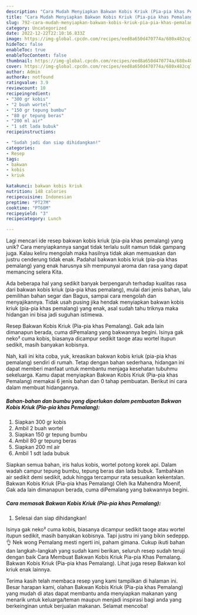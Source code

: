 ```yaml
---
description: "Cara Mudah Menyiapkan Bakwan Kobis Kriuk (Pia-pia khas Pemalang) yang Enak"
title: "Cara Mudah Menyiapkan Bakwan Kobis Kriuk (Pia-pia khas Pemalang) yang Enak"
slug: 792-cara-mudah-menyiapkan-bakwan-kobis-kriuk-pia-pia-khas-pemalang-yang-enak
category: Uncategorized
date: 2022-12-22T22:10:16.833Z
image: https://img-global.cpcdn.com/recipes/eed8a650d470774a/680x482cq70/bakwan-kobis-kriuk-pia-pia-khas-pemalang-foto-resep-utama.jpg
hideToc: false
enableToc: true
enableTocContent: false
thumbnail: https://img-global.cpcdn.com/recipes/eed8a650d470774a/680x482cq70/bakwan-kobis-kriuk-pia-pia-khas-pemalang-foto-resep-utama.jpg
cover: https://img-global.cpcdn.com/recipes/eed8a650d470774a/680x482cq70/bakwan-kobis-kriuk-pia-pia-khas-pemalang-foto-resep-utama.jpg
author: Admin
authorAv: notfound
ratingvalue: 3.9
reviewcount: 10
recipeingredient:
- "300 gr kobis"
- "2 buah wortel"
- "150 gr tepung bumbu"
- "80 gr tepung beras"
- "200 ml air"
- "1 sdt lada bubuk"
recipeinstructions:

- "Sudah jadi dan siap dihidangkan!"
categories:
- Resep
tags:
- bakwan
- kobis
- kriuk

katakunci: bakwan kobis kriuk 
nutrition: 148 calories
recipecuisine: Indonesian
preptime: "PT27M"
cooktime: "PT60M"
recipeyield: "3"
recipecategory: Lunch

---
```





Lagi mencari ide resep bakwan kobis kriuk (pia-pia khas pemalang) yang unik? Cara menyiapkannya sangat tidak terlalu sulit namun tidak gampang juga. Kalau keliru mengolah maka hasilnya tidak akan memuaskan dan justru cenderung tidak enak. Padahal bakwan kobis kriuk (pia-pia khas pemalang) yang enak harusnya sih mempunyai aroma dan rasa yang dapat memancing selera Kita.





Ada beberapa hal yang sedikit banyak berpengaruh terhadap kualitas rasa dari bakwan kobis kriuk (pia-pia khas pemalang), mulai dari jenis bahan, lalu pemilihan bahan segar dan Bagus, sampai cara mengolah dan menyajikannya. Tidak usah pusing jika hendak menyiapkan bakwan kobis kriuk (pia-pia khas pemalang) yang enak,      asal sudah tahu triknya maka hidangan ini bisa jadi suguhan istimewa.














Resep Bakwan Kobis Kriuk (Pia-pia khas Pemalang). Gak ada lain dimanapun berada, cuma diPemalang yang bakwannya begini. Isinya gak neko² cuma kobis, biasanya dicampur sedikit taoge atau wortel itupun sedikit, masih banyakan kobisnya.






Nah, kali ini kita coba, yuk, kreasikan bakwan kobis kriuk (pia-pia khas pemalang) sendiri di rumah. Tetap dengan bahan sederhana, hidangan ini dapat memberi manfaat untuk membantu menjaga kesehatan tubuhmu sekeluarga. Kamu dapat menyiapkan Bakwan Kobis Kriuk (Pia-pia khas Pemalang) memakai 6 jenis bahan dan 0 tahap pembuatan. Berikut ini cara dalam membuat hidangannya.

<!--inarticleads1-->

##### Bahan-bahan dan bumbu yang diperlukan dalam pembuatan Bakwan Kobis Kriuk (Pia-pia khas Pemalang):

1. Siapkan 300 gr kobis
1. Ambil 2 buah wortel
1. Siapkan 150 gr tepung bumbu
1. Ambil 80 gr tepung beras
1. Siapkan 200 ml air
1. Ambil 1 sdt lada bubuk


Siapkan semua bahan, iris halus kobis, wortel potong korek api. Dalam wadah campur tepung bumbu, tepung beras dan lada bubuk. Tambahkan air sedikit demi sedikit, aduk hingga tercampur rata sesuaikan kekentalan. Bakwan Kobis Kriuk (Pia-pia khas Pemalang) Oleh Ika Mahendra Moenif, Gak ada lain dimanapun berada, cuma diPemalang yang bakwannya begini. 

<!--inarticleads2-->

##### Cara memasak Bakwan Kobis Kriuk (Pia-pia khas Pemalang):


1. Selesai dan siap dihidangkan!

Isinya gak neko² cuma kobis, biasanya dicampur sedikit taoge atau wortel itupun sedikit, masih banyakan kobisnya. Tapi justru ini yang bikin sedeppp.👌 Nek wong Pemalang mesti ngerti ini, paham gimana. Cukup ikuti bahan dan langkah-langkah yang sudah kami berikan, seluruh resep sudah teruji dengan baik Cara Membuat Bakwan Kobis Kriuk Pia-pia Khas Pemalang. Bakwan Kobis Kriuk (Pia-pia khas Pemalang). Lihat juga resep Bakwan kol kriuk enak lainnya. 

Terima kasih telah membaca resep yang kami tampilkan di halaman ini. Besar harapan kami, olahan Bakwan Kobis Kriuk (Pia-pia khas Pemalang) yang mudah di atas dapat membantu anda menyiapkan makanan yang menarik untuk keluarga/teman maupun menjadi inspirasi bagi anda yang berkeinginan untuk berjualan makanan. Selamat mencoba!
